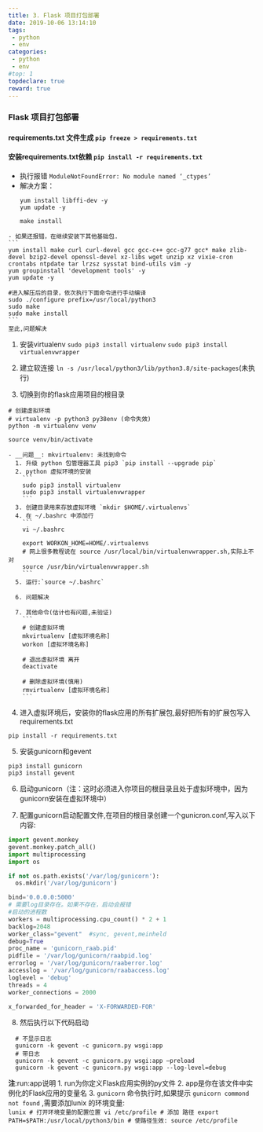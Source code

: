```yaml
---
title: 3. Flask 项目打包部署
date: 2019-10-06 13:14:10
tags:
 - python
 - env
categories:
 - python
 - env
#top: 1
topdeclare: true
reward: true
---
```

### Flask 项目打包部署

#### requirements.txt 文件生成 `pip freeze > requirements.txt`

#### 安装requirements.txt依赖 `pip install -r requirements.txt`
   - 执行报错 `ModuleNotFoundError: No module named ‘_ctypes’`
   - 解决方案：
      ```
      yum install libffi-dev -y
      yum update -y

      make install
      ```
<!--more-->
    - 如果还报错，在继续安装下其他基础包.
    ```
    yum install make curl curl-devel gcc gcc-c++ gcc-g77 gcc* make zlib-devel bzip2-devel openssl-devel xz-libs wget unzip xz vixie-cron crontabs ntpdate tar lrzsz sysstat bind-utils vim -y
    yum groupinstall 'development tools' -y
    yum update -y

    #进入解压后的目录，依次执行下面命令进行手动编译
    sudo ./configure prefix=/usr/local/python3
    sudo make
    sudo make install
    ```
    至此,问题解决

1. 安装virtualenv `sudo pip3 install virtualenv` `sudo pip3 install virtualenvwrapper`

2. 建立软连接 `ln -s /usr/local/python3/lib/python3.8/site-packages`(未执行)

2. 切换到你的flask应用项目的根目录
  ```lunix
  # 创建虚拟环境
  # virtualenv -p python3 py38env (命令失效)
  python -m virtualenv venv

  source venv/bin/activate
  ```
    - __问题__: mkvirtualenv: 未找到命令
      1. 升级 python 包管理器工具 pip3 `pip install --upgrade pip`
      2. python 虚拟环境的安装
        ```
        sudo pip3 install virtualenv
        sudo pip3 install virtualenvwrapper
        ```
      3. 创建目录用来存放虚拟环境 `mkdir $HOME/.virtualenvs`
      4. 在 ~/.bashrc 中添加行
        ```
        vi ~/.bashrc

        export WORKON_HOME=HOME/.virtualenvs
        # 网上很多教程说在 source /usr/local/bin/virtualenvwrapper.sh,实际上不对
        source /usr/bin/virtualenvwrapper.sh
        ```
      5. 运行:`source ~/.bashrc`

      6. 问题解决

      7. 其他命令(估计也有问题,未验证)
        ```
        # 创建虚拟环境
        mkvirtualenv [虚拟环境名称]
        workon [虚拟环境名称]

        # 退出虚拟环境 离开
        deactivate

        # 删除虚拟环境(慎用)
        rmvirtualenv [虚拟环境名称]
        ```

4. 进入虚拟环境后，安装你的flask应用的所有扩展包,最好把所有的扩展包写入requirements.txt
  ```
  pip install -r requirements.txt
  ```

5. 安装gunicorn和gevent
  ```
  pip3 install gunicorn
  pip3 install gevent
  ```
6. 启动gunicorn（注：这时必须进入你项目的根目录且处于虚拟环境中，因为gunicorn安装在虚拟环境中）

7. 配置gunicorn启动配置文件,在项目的根目录创建一个gunicron.conf,写入以下内容:
  ```python
  import gevent.monkey
  gevent.monkey.patch_all()
  import multiprocessing
  import os

  if not os.path.exists('/var/log/gunicorn'):
  	os.mkdir('/var/log/gunicorn')

  bind='0.0.0.0:5000'
  # 需要log目录存在。如果不存在，启动会报错
  #启动的进程数
  workers = multiprocessing.cpu_count() * 2 + 1
  backlog=2048
  worker_class="gevent"  #sync, gevent,meinheld
  debug=True
  proc_name = 'gunicorn_raab.pid'
  pidfile = '/var/log/gunicorn/raabpid.log'
  errorlog = '/var/log/gunicorn/raaberror.log'
  accesslog = '/var/log/gunicorn/raabaccess.log'
  loglevel = 'debug'
  threads = 4
  worker_connections = 2000

  x_forwarded_for_header = 'X-FORWARDED-FOR'
  ```
8. 然后执行以下代码启动
  ```
    # 不显示日志
    gunicorn -k gevent -c gunicorn.py wsgi:app
    # 带日志
    gunicorn -k gevent -c gunicorn.py wsgi:app –preload
    gunicorn -k gevent -c gunicorn.py wsgi:app --log-level=debug
  ```

  __注__:run:app说明
    1. run为你定义Flask应用实例的py文件
    2. app是你在该文件中实例化的Flask应用的变量名
    3. `gunicorn` 命令执行时,如果提示 `gunicorn commond not found` ,需要添加lunix 的环境变量:  
      ```lunix
        # 打开环境变量的配置位置
        vi /etc/profile
        # 添加 路径
        export PATH=$PATH:/usr/local/python3/bin
        # 使路径生效:
        source /etc/profile
      ```
